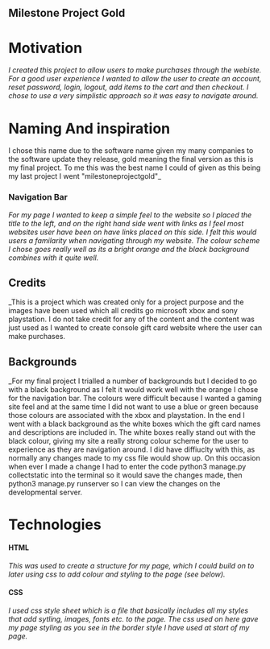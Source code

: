 ## Milestone Project Gold

# Motivation
_I created this project to allow users to make purchases through the webiste. For a good user experience I wanted to allow the user to 
create an account, reset password, login, logout, add items to the cart and then checkout. I chose to use a very simplistic approach so 
it was easy to navigate around._     

# Naming And inspiration

I chose this name due to the software name given my many companies to the software update they release, gold meaning the final version as this 
is my final project. To me this was the best name I could of given as this being my last project I went "milestoneprojectgold"_


### Navigation Bar
_For my page I wanted to keep a simple feel to the website so I placed the title to the left, and on the right hand side went with links
as I feel most websites user have been on have links placed on this side. I felt this would users a familarity when navigating through my website.
The colour scheme I chose goes really well as its a bright orange and the black background combines with it quite well._

## Credits
_This is a project which was created only for a project purpose and the images have been used which all credits go microsoft xbox and sony
playstation. I do not take credit for any of the content and the content was just used as I wanted to create console gift card website
where the user can make purchases.

## Backgrounds

_For my final project I trialled a number of backgrounds but I decided to go with a black background as I felt it would work well with
 the orange I chose for the navigation bar. The colours were difficult because I wanted a gaming site feel and at the same time I did not
 want to use a blue or green because those colours are associated with the xbox and playstation. In the end I went with a black background
 as the white boxes which the gift card names and descriptions are included in. The white boxes really stand out with the black colour, giving
 my site a really strong colour scheme for the user to experience as they are navigation around. I did have diffiuclty with this, as normally
 any changes made to my css file would show up. On this occasion when ever I made a change I had to enter the code python3 manage.py collectstatic
into the terminal so it would save the changes made, then python3 manage.py runserver so I can view the changes on the developmental server.


# Technologies

#### HTML

_This was used to create a structure for my page, which I could build on to later using css
to add colour and styling to the page (see below)._

#### CSS

_I used css style sheet which is a file that basically includes all my styles that add sytling, 
images, fonts etc. to the page. The css used on here gave my page styling as you see in the border style
I have used at start of my page._


